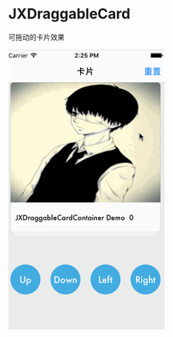 # JXDraggableCard
可拖动的卡片效果

![image](https://github.com/HJXIcon/JXDraggableCard/blob/master/JXDraggableCard/JXDraggableCard/%E6%95%88%E6%9E%9C%E5%9B%BE/DraggableCard.gif)
